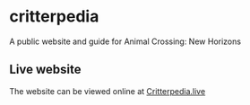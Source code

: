 # critterpedia
A public website and guide for Animal Crossing: New Horizons

## Live website
The website can be viewed online at [Critterpedia.live](http://www.critterpedia.live/)